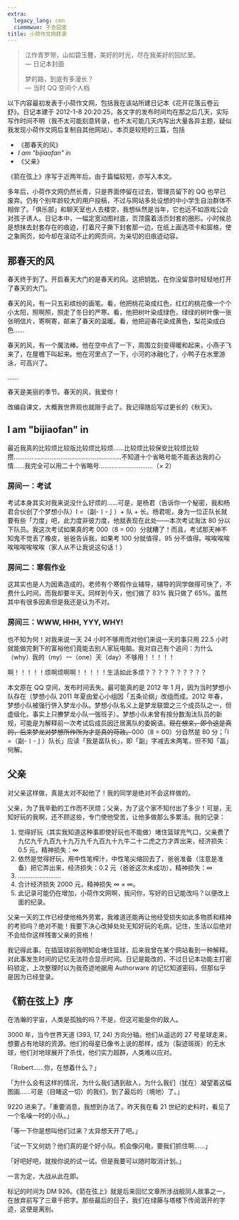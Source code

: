```yaml
---
extra:
  legacy_lang: cmn
  ciemmwue: 于杏园堡
title: 小荷作文网转录
---
```


> 江作青罗带，山如碧玉簪，美好的时光，尽在我美好的回忆里。  
> — 日记本封面
>
> 梦的路，到底有多漫长？  
> — 当时 QQ 空间个人档

以下内容最初发表于小荷作文网，包括我在该站所建日记本《花开花落云卷云舒》。日记本建于 2012-1-8 20:20:25，各文字的发布时间均在那之后几天，实际写作时间不明（我不太可能刻意转录，也不太可能几天内写出大量各异主题，疑似我发现小荷作文网后复制自其他网站）。本页是较短的三篇，包括

- 《那春天的风》
- *I am "bijiaofan" in*
- 《父亲》

《箭在弦上》序写于近两年后。由于篇幅较短，亦写入本文。

<!--more-->

多年后，小荷作文网仍然长青，只是界面停留在过去，管理员留下的 QQ 也早已废弃。仍有个别年龄较大的用户投稿，不过与网站多处设想的中小学生自治群体不相侔了。「俱乐部」和聊天室也人去楼空，我想纵然是当年，它也远不如游戏公会对孩子诱人。日记本中，一幅定宽动图衬底，页顶露着活页封套的圈形。小时候总是想抹去封套存在的痕迹，打着尺子撕下封套那一边，在纸上画选项卡和窗格，使之象网页，如今却在滚动不止的网页间，为亲切的旧痕迹动容。

## 那春天的风

春天终于到了。开启春天大门的是春天的风。这把钥匙，在你没留意时轻轻地打开了春天的大门。

春天的风，有一只五彩缤纷的画笔。看，他把桃花染成红色，红红的桃花像一个个小太阳，照啊照，照走了冬日的严寒。看，他把树叶染成绿色，绿绿的树叶像一张张明信片，寄啊寄，邮来了春天的温暖。看，他把迎春花染成黄色，梨花染成白色……

春天的风，有一个魔法棒。他在空中点了一下，周围立刻变得暖和起来，小燕子飞来了，在屋檐下叫起来。他在河里点了一下，小河的冰融化了，小鸭子在水里游泳，可高兴了。

……

春天是美丽的季节。春天的风，我爱你！

<p class="ml-smaller">改编自课文，大概我世界观也就限于此了。我记得随后写过更长的《秋天》。</p>

## I am "bijiaofan" in

最近我真的比较烦比较版比较烦比较烦……比较烦比较保安比较烦比较攒……………………………………………………不知道十个省略号能不能表达我的心情……我完全可以用二十个省略号…………………………（× 2）

### 房间一：考试

考试本身其实对我来说没什么好烦的……可是，是杨君（告诉你一个秘密，我和杨君合伙创了个梦想小队）I =（副-〡-亅）+ 队 + 长。杨君呢，身为一位正队长就要有些「力度」吧，此力度非彼力度，他就表现在此处——本次考试淘汰 80 分以下队员。我这次考试如果真的考 000（8 = 00）分就糟了！而且，考试那天神不知鬼不觉丢了橡皮，爸爸告诉我，如果考 100 分就值得，95 分不值得。唉唉唉唉唉唉唉唉唉唉（家人从不让我说这句话！）

### 房间二：寒假作业

这其实也是人为因素造成的。老师有个寒假作业辅导，辅导的同学做得可快了，不费什么时间，而我却要半天。同样到今天，他们做了 83% 我只做了 65%。虽然其中有很多因素但是我还是认为不对。

### 房间三：WWW, HHH, YYY, WHY!

也不知为何！对我来说一天 24 小时不够用而对他们来说一天的事只用 22.5 小时就能做完剩下的富裕他们竟能去别人家玩电脑。我对自己有个追问：为什么（why）我的（my）一（one）天（day）不够用！！！！！

啊！！！！！烦啊烦啊啊！！！！！生活如此多烦？？？？？？？？？？

<p class="ml-smaller">本文原在 QQ 空间，发布时间丢失。最可能真的是 2012 年 1 月，因为当时梦想小队存在（梦想小队 2011 年夏由爱心小组因「五条论纲」改组而成。2012 年春，梦想小队被强行併入梦龙小队。梦想小队名义上是梦龙联盟之三个成员队之一，但虚级化，事实上只賸梦龙小队一弢班子）。梦想小队未曾有按分数淘汰队员的新规，可能是为解释前一次考试后成员因迁居离队的委婉语。<s>现在想来，即令这是真的，后来梦龙对梦想所作所为才是真的苛政。</s>000（8 = 00）分自然是 80 分；「I =（副-〡-亅）队长」应读「我是畐队长」，即「副」字减去末两笔，但不知「畐」何解。</p>

## 父亲

对父亲这样做，真是太对不起他了！我的同学是绝对不会这样做的。

父亲，为了我辛勤的工作而不厌烦；父亲，为了这个家不知付出了多少！可是，无知好玩的我啊，还不顾这些，专门使他受苦，让他多做那么多累活。我的记录：

1. 觉得好玩（其实我知道这种事即使好玩也不能做）堵住篮球充气口，父亲费了九亿九千九百九十九万九千九百九十九牛二十二虎之力才弄出来，经济损失：0.5 元，精神损失：∞
2. 依然是觉得好玩，用中性笔榨汁，中性笔尖缩回去了，爸爸准备（注意是准备）把它弄出来，经济损失：0.2 元（爸爸这次未成功），精神损失：∞
3. ……………………
4. 合计经济损失 2000 元，精神损失 ∞ × ∞。
5. 此记录可能仍在增加，小荷作文网啊，我问你，写好的日记能改吗？以便改上面的纪录。

父亲一天的工作已经使他格外劳累，我难道还能再让他经受损失如此多物质和精神的考验吗？绝对不能！我要下决心改掉处处无知好玩的毛病，记住，生活以后绝对不会给你这样残害父亲的资格！

<p class="ml-smaller">我记得此事。在插篮球前我明知会堵住篮球，后来我曾在某个网站看到一种解释。对此事发生时间的记忆无法符合显示时间。日记是能改的，不过日记本功能主打密码锁定，上次整理时以为我奇迹地据用 Authorware 的记忆知道密码，但那似乎是因为已经登录。</p>

## 《箭在弦上》序

在浩瀚的宇宙，人类是孤独的吗？不是，但这可能是你的敌人。

3000 年，当今世界天道 (393, 17, 24) 方向分轴。他们从遥远的 27 号星球走来，想要占有地球的资源。他们的母星已像书上说的那样，成为（裂迹斑斑）的无水球，他们对地球展开了杀伐，他们实力超群，人类难以应对。

「Robert……你，在想着什么？」

「为什么会有这样的情况，为什么我们遇到敌人，为什么我们（犹在）凝望着这幅图画……可是（目睹这一切）的我们，到了最后的（境地）了。」

9220 进来了。「重要消息，我想到办法了。昨天我在看 21 世纪的史料时，看见了一个名噪一时的小队。」

「等一下你是想叫他们过来？太异想天开了吧。」

「试一下又何妨？他们真的是个好小队。机会像闪电，要我们抓住啊……」

「好吧好吧，就按你说的试一试。但是我要可以随时取消计划。」

一言为定，大战从此在即。

<p class="ml-smaller">标记的时间为 DM 926。《箭在弦上》就是后来回忆文章所涉战舰同人故事之一，在放弃前写了三章千把字。那些最后的日子，我们在绿藤与塔楼下传阅洇开的字迹，这便是离别。</p>